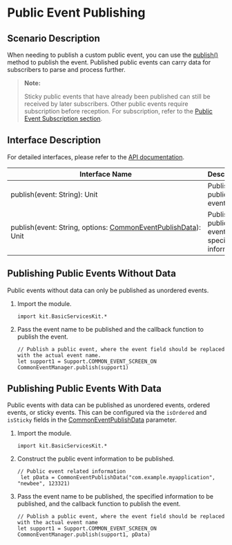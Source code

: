 # Public Event Publishing

## Scenario Description

When needing to publish a custom public event, you can use the [publish()](../../../../reference/source_en/BasicServicesKit/cj-apis-common_event_manager.md#static-func-publishstring) method to publish the event. Published public events can carry data for subscribers to parse and process further.

> **Note:**
>
> Sticky public events that have already been published can still be received by later subscribers. Other public events require subscription before reception. For subscription, refer to the [Public Event Subscription section](./cj-common-event-subscription.md).

## Interface Description

For detailed interfaces, please refer to the [API documentation](../../../../reference/source_en/BasicServicesKit/cj-apis-common_event_manager.md#static-func-publishstring).

| Interface Name                                               | Description                  |
| ------------------------------------------------------------ | ---------------------------- |
| publish(event:&nbsp;String): Unit | Publish a public event.      |
| publish(event:&nbsp;String,&nbsp;options:&nbsp;[CommonEventPublishData](../../../../reference/source_en/BasicServicesKit/cj-apis-common_event_manager.md#struct-commoneventpublishdata)): Unit | Publish a public event with specified information. |

## Publishing Public Events Without Data

Public events without data can only be published as unordered events.

1. Import the module.

   <!-- compile -->

   ```cangjie
   import kit.BasicServicesKit.*
   ```

2. Pass the event name to be published and the callback function to publish the event.

   <!-- compile -->

   ```cangjie
   // Publish a public event, where the event field should be replaced with the actual event name.
   let support1 = Support.COMMON_EVENT_SCREEN_ON
   CommonEventManager.publish(support1)
   ```

## Publishing Public Events With Data

Public events with data can be published as unordered events, ordered events, or sticky events. This can be configured via the `isOrdered` and `isSticky` fields in the [CommonEventPublishData](../../../../reference/source_en/BasicServicesKit/cj-apis-common_event_manager.md#struct-commoneventpublishdata) parameter.

1. Import the module.

   <!-- compile -->

   ```cangjie
   import kit.BasicServicesKit.*
   ```

2. Construct the public event information to be published.

   <!-- compile -->

   ```cangjie
   // Public event related information
    let pData = CommonEventPublishData("com.example.myapplication", "newbee", 123321)
   ```

3. Pass the event name to be published, the specified information to be published, and the callback function to publish the event.

   <!-- compile -->

   ```cangjie
   // Publish a public event, where the event field should be replaced with the actual event name
   let support1 = Support.COMMON_EVENT_SCREEN_ON
   CommonEventManager.publish(support1, pData)
   ```